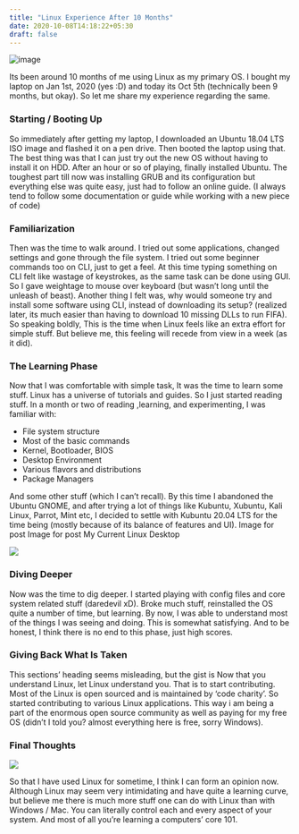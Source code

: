 ```yaml
---
title: "Linux Experience After 10 Months"
date: 2020-10-08T14:18:22+05:30
draft: false
---
```


![image](https://miro.medium.com/max/1000/1*aNkG9Dd_r16lPBuztLVHng.jpeg)

Its been around 10 months of me using Linux as my primary OS. I bought my laptop on Jan 1st, 2020 (yes :D) and today its Oct 5th (technically been 9 months, but okay). So let me share my experience regarding the same.

### Starting / Booting Up

So immediately after getting my laptop, I downloaded an Ubuntu 18.04 LTS ISO image and flashed it on a pen drive. Then booted the laptop using that. The best thing was that I can just try out the new OS without having to install it on HDD. After an hour or so of playing, finally installed Ubuntu. The toughest part till now was installing GRUB and its configuration but everything else was quite easy, just had to follow an online guide. (I always tend to follow some documentation or guide while working with a new piece of code)

### Familiarization

Then was the time to walk around. I tried out some applications, changed settings and gone through the file system. I tried out some beginner commands too on CLI, just to get a feel. At this time typing something on CLI felt like wastage of keystrokes, as the same task can be done using GUI. So I gave weightage to mouse over keyboard (but wasn’t long until the unleash of beast). Another thing I felt was, why would someone try and install some software using CLI, instead of downloading its setup? (realized later, its much easier than having to download 10 missing DLLs to run FIFA). So speaking boldly, This is the time when Linux feels like an extra effort for simple stuff. But believe me, this feeling will recede from view in a week (as it did).

### The Learning Phase

Now that I was comfortable with simple task, It was the time to learn some stuff. Linux has a universe of tutorials and guides. So I just started reading stuff. In a month or two of reading ,learning, and experimenting, I was familiar with:

- File system structure
- Most of the basic commands
- Kernel, Bootloader, BIOS
- Desktop Environment
- Various flavors and distributions
- Package Managers

And some other stuff (which I can’t recall). By this time I abandoned the Ubuntu GNOME, and after trying a lot of things like Kubuntu, Xubuntu, Kali Linux, Parrot, Mint etc, I decided to settle with Kubuntu 20.04 LTS for the time being (mostly because of its balance of features and UI).
Image for post
Image for post
My Current Linux Desktop

![](https://miro.medium.com/max/700/1*F0n2xHlInDxEUlEcVbK-HA.jpeg)

### Diving Deeper

Now was the time to dig deeper. I started playing with config files and core system related stuff (daredevil xD). Broke much stuff, reinstalled the OS quite a number of time, but learning. By now, I was able to understand most of the things I was seeing and doing. This is somewhat satisfying. And to be honest, I think there is no end to this phase, just high scores.

### Giving Back What Is Taken

This sections’ heading seems misleading, but the gist is Now that you understand Linux, let Linux understand you. That is to start contributing. Most of the Linux is open sourced and is maintained by ‘code charity’. So started contributing to various Linux applications. This way i am being a part of the enormous open source community as well as paying for my free OS (didn’t I told you? almost everything here is free, sorry Windows).

### Final Thoughts

![](https://miro.medium.com/max/700/1*sqOPAdwUjGJnVEUq07_ceQ.png)

So that I have used Linux for sometime, I think I can form an opinion now. Although Linux may seem very intimidating and have quite a learning curve, but believe me there is much more stuff one can do with Linux than with Windows / Mac. You can literally control each and every aspect of your system. And most of all you’re learning a computers’ core 101.